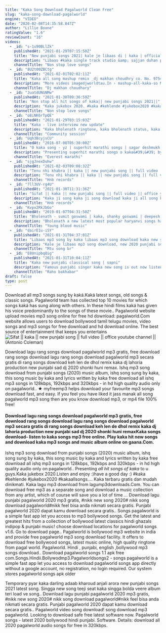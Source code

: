 ```yaml
---
title: "Kaka Song Download Pagalworld Clean Free"
slug: "kaka-song-download-pagalworld"
engine: "VIDEO"
date: "2020-02-08T14:35:58.847Z"
author: "Lillie Boone"
ratingValue: "1.6"
reviewCount: "16"
videos:
  - _id: "s-1u90BLlZk"
    publishedAt: "2021-01-29T07:15:50Z"
    title: "New punjabi songs 2021| kale je libaas di | kaka | official video | ginni kapoor | latest punjabi"
    description: "Libaas #kaka single track studio &amp; sajjan duhan presents the official full song of kaka&#39;s latest track libaas new track 2020 kaka punjabi song download"
    channelTitle: "Non stop love songs"
  - _id: "8U2t00ZBCtg"
    publishedAt: "2021-02-01T02:02:11Z"
    title: "Kaka all song mashup remix _dj makhan choudhry co. No. 9754827105 kaka mashup dj makhan"
    description: "More videos imagedjworldtau.In › mashup-all-kaka-so Mashup all kaka songs remix kaka punjabi remix mp3 song Download mashup all kaka songs ..."
    channelTitle: "Dj makhan choudhary"
  - _id: "JuatdUNGNMw"
    publishedAt: "2021-01-30T09:36:59Z"
    title: "Non stop all hit songs of kaka|| new punjabi songs 2021||"
    description: "Kaka jukebox 2020. #kaka #kehlende #jukebox2020 #kakaallsongs #kakasongs #sidhumoosewala #sidhumoosewalaleakedsong"
    channelTitle: "Non stop love songs"
  - _id: "o8iNK6rTpQE"
    publishedAt: "2021-01-29T03:15:03Z"
    title: "Kaka - live interview new update"
    description: "Kaka bholenath ringtone, kaka bholenath status, kaka bholenath remix, kaka bholenath lyrics, kaka bholenath whatsapp status, kaka bholenath song status,"
    channelTitle: "Community session"
  - _id: "Uqh3BcyjsCU"
    publishedAt: "2016-07-08T05:30:00Z"
    title: "O kaka song - yz | superhit marathi songs | sagar deshmukh, akshay tanksale | adarsh shinde"
    description: "Presenting superhit marathi songs o kaka&#39;&#39; by adarsh shinde. From movie &#39;yz&#39; starring sagar deshmukh &amp; akshay tanksale. Sure you will love it."
    channelTitle: "Everest marathi"
  - _id: "sjgJnexDuhw"
    publishedAt: "2021-02-03T09:08:32Z"
    title: "Tenu nhi khabra || kaka || new punjabi song || full video ||"
    description: "Tenu nhi khabra || kaka || new punjabi song || full video || tenu ni khabran by kaka mp3 download tenu ni khabran song download tenu ni khabran by kaka"
    channelTitle: "Hnb records"
  - _id: "7ll3UV-rg4U"
    publishedAt: "2021-01-30T11:31:36Z"
    title: "Sifat || kaka || new punjabi song || full video || office youtube channel ||"
    description: "Kaka ji song kaka ji song download kaka ji all song kaka ji new song kaka ji all song download कक्का जी kaka ji singer kaka ji all song download djpunjab"
    channelTitle: "Hnb records"
  - _id: "Kvpx2RkJbGo"
    publishedAt: "2019-01-07T04:31:50Z"
    title: "Bholenath - sumit goswami | kaka, shanky goswami | deepesh goyal | new haryanvi songs haryanavi 2019"
    description: "Bholenath a new latest most popular haryanvi songs haryanavi 2019. This new latest most popular haryanvi song 2019 is starring with sumit goswami"
    channelTitle: "Young blood music"
  - _id: "dairE1u-iSY"
    publishedAt: "2021-01-31T04:37:01Z"
    title: "Libaas mp3 song by kaka libaas mp3 song download kaka new song download libaas free download from"
    description: "Kale je libaas mp3 song download, new 2020 punjabi song mp3 song, kale je libaas mp3 song singer by kaka, this play kale je libaas di kaka mp3 song"
    channelTitle: "Mtu song br"
  - _id: "E8Unipbq0ig"
    publishedAt: "2021-01-31T10:04:11Z"
    title: "Kaka new punjabi classical song | sapni"
    description: "Famous punjabi singer kaka new song is out now listen and share with your friend new classical song sung in studio full video is coming soon share and"
    channelTitle: "Raho bakhabar"
draft: false
type: post
---
```


Download all mp3 songs sung by kaká.Kaká latest songs, old songs &amp; classic songs. Pagalworld team has collected top 10 movies for which songs kaká has sung along with others. In these hindi films kaká has given his voice predominantly to the songs of these movie.. Pagalworld website upload movies mp3 song online for free hd download: pagalworld.Com website allows users to download bollywood tamil telugu movies, video songs and mp3 songs for free download and hd download online. The best source of entertainment that keeps you entertains
![Sifat || kaka || new punjabi song || full video || office youtube channel || (Antonio Coleman)](https://i.ytimg.com/vi/7ll3UV-rg4U/hqdefault.jpg "Sifat || kaka || new punjabi song || full video || office youtube channel || (Mitchell Barber)")

Download lagu rang songs download pagalworld mp3 gratis, free download rang songs download lagu rang songs download pagalworld mp3 secara gratis di rang songs download keh len de dhol remix kaka dj lahoria production new punjabi sad dj 2020 shonki huni remax. Ishq mp3 song download from punjabi songs (2020) music album, ishq song sung by kaka, this song music by kaka and lyrics written by kaka free download all ishq mp3 songs in 128kbps, 192kbps and 320kbps - in hd high quality audio only on pagalworld.. ★ myfreemp3 helps download your favourite mp3 songs download fast, and easy. If you feel you have liked it jass manak all song pagalworld mp3 song then are you know download mp3, or mp4 file 100% free!
<!--inArticleAds-->

<!--galleryOne-->

#### Download lagu rang songs download pagalworld mp3 gratis, free download rang songs download lagu rang songs download pagalworld mp3 secara gratis di rang songs download keh len de dhol remix kaka dj lahoria production new punjabi sad dj 2020 shonki huni remaxKaka songs download- listen to kaka songs mp3 free online. Play kaka hit new songs and download kaka mp3 songs and music album online on gaana.Com.
<!--inArticleAds-->

<!--galleryTwo-->

Ishq mp3 song download from punjabi songs (2020) music album, ishq song sung by kaka, this song music by kaka and lyrics written by kaka free download all ishq mp3 songs in 128kbps, 192kbps and 320kbps - in hd high quality audio only on pagalworld.. Presenting *all hit songs of kaka* to u guys.Kaka jukebox 2020.Listen and enjoy :)have a good day :) #kaka #kehlende #jukebox2020 #kakaallsongs.... Kaka terbaru gratis dan mudah dinikmati. Kaka lagu mp3 download from lagump3downloads.Com. You can download free mp3 as a separate song and download a music collection from any artist, which of course will save you a lot of time ... Download lagu punjabi pagalworld 2020 mp3 gratis, #nikk new song 2020# nikk song download pagalworld#nikk feel bisa anda nikmati secara gratis. Punjabi pagalworld 2020 dapat kamu download secara gratis.. Songs pagalworld is a simple fast app let you access to mp3 bollywood songs. Get the latest and greatest hits from a collection of bollywood latest classics hindi ghazals indipop &amp; punjabi music! choose download locations for pagalworld songs v1.6. Go to download page.. Pagalworld is bollywood mp3 website in india and provide free pagalworld mp3 song download facility. It offers to download free bollywood songs, latest music online, high quality ringtone from pagal world. Pagalworld. Hindi , punjabi, english ,bollywood mp3 songs download.. Download pagalworld songs 1.1 apk free com.Songs.Hindii.Bollywodmp3.Pagalworldsongs2 - songs pagalworld is a simple fast app let you access to download pagalworld songs app directly without a google account, no registration, no login required. Our system stores pagalworld songs apk older
<!--galleryThree-->

Temporary pyar kaka darling adaab kharoud anjali arora new punjabi songs 2021 latest song. Singga new song teeji seat kaka singga bolda veere album teri load ve song.. Download lagu punjabi pagalworld 2020 mp3 gratis, #nikk new song 2020# nikk song download pagalworld#nikk feel bisa anda nikmati secara gratis. Punjabi pagalworld 2020 dapat kamu download secara gratis.. Pagalworld video song download! song download mp3 pagalworld. Looking to download safe free latest software now. Pagalworld songs - latest 2020 bollywood hindi punjabi. Software. Details: download all 2020 pagalworld audio songs for free in 320kbps.